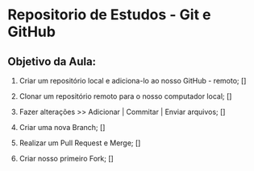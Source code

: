 # Repositorio de Estudos - Git e GitHub

## Objetivo da Aula:

1. Criar um repositório local e adiciona-lo ao nosso GitHub - remoto; []

2. Clonar um repositório remoto para o nosso computador local; []

3. Fazer alterações >> Adicionar | Commitar | Enviar arquivos; []

4. Criar uma nova Branch; []

5. Realizar um Pull Request e Merge; []

6. Criar nosso primeiro Fork; []
